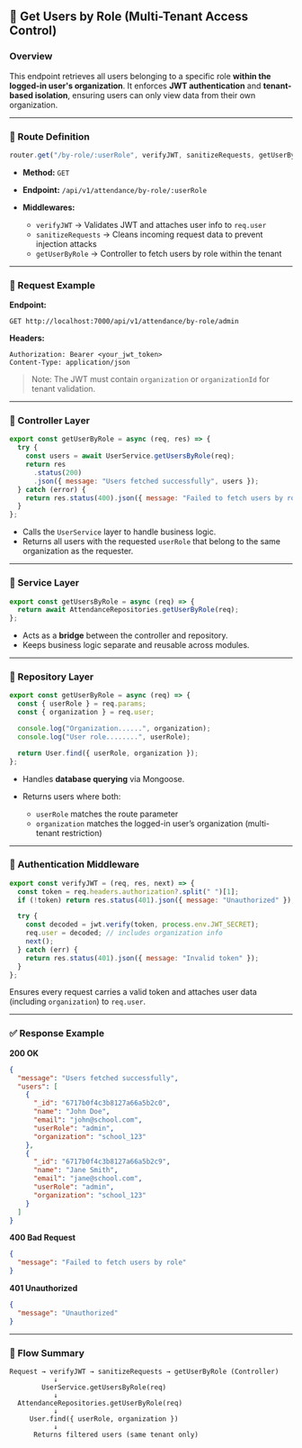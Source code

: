 ## 📘 **Get Users by Role (Multi-Tenant Access Control)**

### **Overview**

This endpoint retrieves all users belonging to a specific role **within the logged-in user's organization**.
It enforces **JWT authentication** and **tenant-based isolation**, ensuring users can only view data from their own organization.

---

### **🔹 Route Definition**

```js
router.get("/by-role/:userRole", verifyJWT, sanitizeRequests, getUserByRole);
```

- **Method:** `GET`
- **Endpoint:** `/api/v1/attendance/by-role/:userRole`
- **Middlewares:**

  - `verifyJWT` → Validates JWT and attaches user info to `req.user`
  - `sanitizeRequests` → Cleans incoming request data to prevent injection attacks
  - `getUserByRole` → Controller to fetch users by role within the tenant

---

### **🔹 Request Example**

**Endpoint:**

```
GET http://localhost:7000/api/v1/attendance/by-role/admin
```

**Headers:**

```
Authorization: Bearer <your_jwt_token>
Content-Type: application/json
```

> Note:
> The JWT must contain `organization` or `organizationId` for tenant validation.

---

### **🔹 Controller Layer**

```js
export const getUserByRole = async (req, res) => {
  try {
    const users = await UserService.getUsersByRole(req);
    return res
      .status(200)
      .json({ message: "Users fetched successfully", users });
  } catch (error) {
    return res.status(400).json({ message: "Failed to fetch users by role" });
  }
};
```

- Calls the `UserService` layer to handle business logic.
- Returns all users with the requested `userRole` that belong to the same organization as the requester.

---

### **🔹 Service Layer**

```js
export const getUsersByRole = async (req) => {
  return await AttendanceRepositories.getUserByRole(req);
};
```

- Acts as a **bridge** between the controller and repository.
- Keeps business logic separate and reusable across modules.

---

### **🔹 Repository Layer**

```js
export const getUserByRole = async (req) => {
  const { userRole } = req.params;
  const { organization } = req.user;

  console.log("Organization......", organization);
  console.log("User role........", userRole);

  return User.find({ userRole, organization });
};
```

- Handles **database querying** via Mongoose.
- Returns users where both:

  - `userRole` matches the route parameter
  - `organization` matches the logged-in user’s organization (multi-tenant restriction)

---

### **🔹 Authentication Middleware**

```js
export const verifyJWT = (req, res, next) => {
  const token = req.headers.authorization?.split(" ")[1];
  if (!token) return res.status(401).json({ message: "Unauthorized" });

  try {
    const decoded = jwt.verify(token, process.env.JWT_SECRET);
    req.user = decoded; // includes organization info
    next();
  } catch (err) {
    return res.status(401).json({ message: "Invalid token" });
  }
};
```

Ensures every request carries a valid token and attaches user data (including `organization`) to `req.user`.

---

### **✅ Response Example**

**200 OK**

```json
{
  "message": "Users fetched successfully",
  "users": [
    {
      "_id": "6717b0f4c3b8127a66a5b2c0",
      "name": "John Doe",
      "email": "john@school.com",
      "userRole": "admin",
      "organization": "school_123"
    },
    {
      "_id": "6717b0f4c3b8127a66a5b2c9",
      "name": "Jane Smith",
      "email": "jane@school.com",
      "userRole": "admin",
      "organization": "school_123"
    }
  ]
}
```

**400 Bad Request**

```json
{
  "message": "Failed to fetch users by role"
}
```

**401 Unauthorized**

```json
{
  "message": "Unauthorized"
}
```

---

### **🔹 Flow Summary**

```
Request → verifyJWT → sanitizeRequests → getUserByRole (Controller)
           ↓
        UserService.getUsersByRole(req)
           ↓
  AttendanceRepositories.getUserByRole(req)
           ↓
     User.find({ userRole, organization })
           ↓
      Returns filtered users (same tenant only)
```

